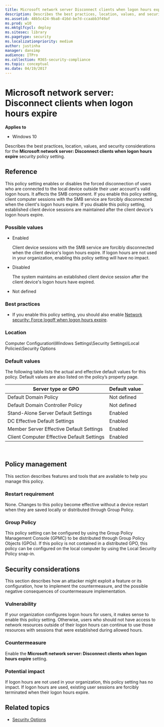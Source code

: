 ```yaml
---
title: Microsoft network server Disconnect clients when logon hours expire (Windows 10)
description: Describes the best practices, location, values, and security considerations for the Microsoft network server Disconnect clients when logon hours expire security policy setting.
ms.assetid: 48b5c424-9ba8-416d-be7d-ccaabb3f49af
ms.prod: w10
ms.mktglfcycl: deploy
ms.sitesec: library
ms.pagetype: security
ms.localizationpriority: medium
author: justinha
manager: dansimp
audience: ITPro
ms.collection: M365-security-compliance
ms.topic: conceptual
ms.date: 04/19/2017
---
```


# Microsoft network server: Disconnect clients when logon hours expire

**Applies to**
-   Windows 10

Describes the best practices, location, values, and security considerations for the **Microsoft network server: Disconnect clients when logon hours expire** security policy setting.

## Reference

This policy setting enables or disables the forced disconnection of users who are connected to the local device outside their user account's valid logon hours. It affects the SMB component. If you enable this policy setting, client computer sessions with the SMB service are forcibly disconnected when the client's logon hours expire. If you disable this policy setting, established client device sessions are maintained after the client device's logon hours expire.

### Possible values

-   Enabled

    Client device sessions with the SMB service are forcibly disconnected when the client device's logon hours expire. If logon hours are not used in your organization, enabling this policy setting will have no impact.

-   Disabled

    The system maintains an established client device session after the client device's logon hours have expired.

-   Not defined

### Best practices

-   If you enable this policy setting, you should also enable [Network security: Force logoff when logon hours expire](network-security-force-logoff-when-logon-hours-expire.md).

### Location

Computer Configuration\\Windows Settings\\Security Settings\\Local Policies\\Security Options

### Default values

The following table lists the actual and effective default values for this policy. Default values are also listed on the policy’s property page.

| Server type or GPO | Default value |
| - | - |
| Default Domain Policy| Not defined| 
| Default Domain Controller Policy | Not defined| 
| Stand-Alone Server Default Settings | Enabled| 
| DC Effective Default Settings| Enabled |
| Member Server Effective Default Settings| Enabled| 
| Client Computer Effective Default Settings | Enabled| 
 
## Policy management

This section describes features and tools that are available to help you manage this policy.

### Restart requirement

None. Changes to this policy become effective without a device restart when they are saved locally or distributed through Group Policy.

### Group Policy

This policy setting can be configured by using the Group Policy Management Console (GPMC) to be distributed through Group Policy Objects (GPOs). If this policy is not contained in a distributed GPO, this policy can be configured on the local computer by using the Local Security Policy snap-in.

## Security considerations

This section describes how an attacker might exploit a feature or its configuration, how to implement the countermeasure, and the possible negative consequences of countermeasure implementation.

### Vulnerability

If your organization configures logon hours for users, it makes sense to enable this policy setting. Otherwise, users who should not have access to network resources outside of their logon hours can continue to use those resources with sessions that were established during allowed hours.

### Countermeasure

Enable the **Microsoft network server: Disconnect clients when logon hours expire** setting.

### Potential impact

If logon hours are not used in your organization, this policy setting has no impact. If logon hours are used, existing user sessions are forcibly terminated when their logon hours expire.

## Related topics

- [Security Options](security-options.md)
